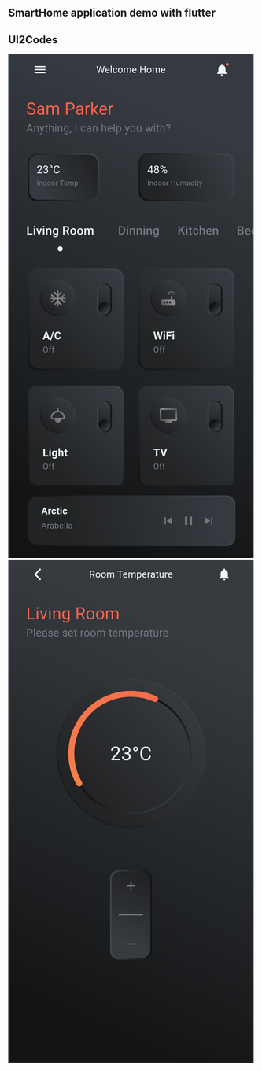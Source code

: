 ## SmartHome application demo with flutter
## UI2Codes

![](showcase/smartHome1.png "smarthome")![](showcase/smartHome2.png "smarthome")
